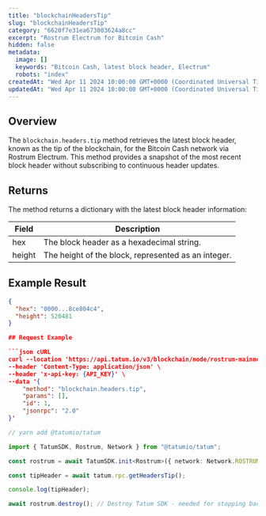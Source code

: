 ```yaml
---
title: "blockchainHeadersTip"
slug: "blockchainHeadersTip"
category: "6620f7e31ea673003624a8cc"
excerpt: "Rostrum Electrum for Bitcoin Cash"
hidden: false
metadata:
  image: []
  keywords: "Bitcoin Cash, latest block header, Electrum"
  robots: "index"
createdAt: "Wed Apr 11 2024 10:00:00 GMT+0000 (Coordinated Universal Time)"
updatedAt: "Wed Apr 11 2024 10:00:00 GMT+0000 (Coordinated Universal Time)"
---
```


## Overview

The `blockchain.headers.tip` method retrieves the latest block header, known as the tip of the blockchain, for the Bitcoin Cash network via Rostrum Electrum. This method provides a snapshot of the most recent block header without subscribing to continuous header updates.

## Returns

The method returns a dictionary with the latest block header information:

| Field  | Description                                         |
| ------ | --------------------------------------------------- |
| hex    | The block header as a hexadecimal string.           |
| height | The height of the block, represented as an integer. |

## Example Result

```json
{
  "hex": "0000...8ce804c4",
  "height": 520481
}

## Request Example

```json cURL
curl --location 'https://api.tatum.io/v3/blockchain/node/rostrum-mainnet/' \
--header 'Content-Type: application/json' \
--header 'x-api-key: {API_KEY}' \
--data '{
    "method": "blockchain.headers.tip",
    "params": [],
    "id": 1,
    "jsonrpc": "2.0"
}'
```
```typescript
// yarn add @tatumio/tatum

import { TatumSDK, Rostrum, Network } from "@tatumio/tatum";

const rostrum = await TatumSDK.init<Rostrum>({ network: Network.ROSTRUM_MAINNET });

const tipHeader = await tatum.rpc.getHeadersTip();

console.log(tipHeader);

await rostrum.destroy(); // Destroy Tatum SDK - needed for stopping background jobs
```
